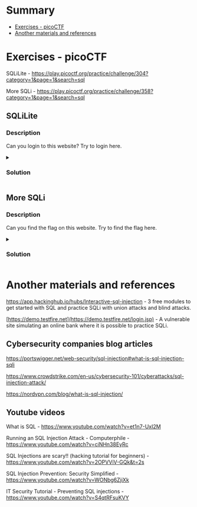 # Summary
 * [Exercises - picoCTF](#exercises---picoctf)
 * [Another materials and references](#another-materials-and-references)

# Exercises - picoCTF

SQLiLite - https://play.picoctf.org/practice/challenge/304?category=1&page=1&search=sql

More SQLi - https://play.picoctf.org/practice/challenge/358?category=1&page=1&search=sql

## SQLiLite

### Description

Can you login to this website? Try to login here.

<details> 
  <summary><h3>Solution</h3></summary>
  When trying to login with any credentials, the site will show the SQL query used to validate the information. It looks like this:
  
  ```sql
  SELECT * FROM users WHERE name='nametest' AND password='passwordtest'
  ```
  
  Knowing the query, we only need to inject a condition that is valid every time and ignore the rest of the code. For this, we type the username: ' OR 1=1 --
  
  ```sql
  SELECT * FROM users WHERE name='' OR 1=1 --' AND password='passwordtest'
  ```
  
  Once logged in, we inspect the source code of the page to find the flag:
  
  ![image.png](https://prod-files-secure.s3.us-west-2.amazonaws.com/71fe26d3-4b32-4e36-8b29-642e600a346d/2ae02d6c-fdda-4c0a-8c95-da35e71fccde/image.png)

</details>

## More SQLi

### Description

Can you find the flag on this website. Try to find the flag here.

<details> 
  <summary><h3>Solution</h3></summary>

  When trying to login with any credentials, the site will show the SQL query used to validate the information. It looks like this:
  
  ```sql
  SQL query: SELECT id FROM users WHERE password = 'passwordtest' AND
   username = 'nametest'
  ```
  
  Knowing the query, we only need to inject a condition that is valid every time and ignore the rest of the code. For this, we type the password: ' OR 1=1 --
  
  ```sql
  SQL query: SELECT id FROM users WHERE password = '' OR 1=1 
  -- 'AND username = 'nametest'
  ```
  
  Once logged in, we have access to a list of offices, displaying their cities, addresses and phone numbers. There is a search bar that can be used to look for a specific office according to its city.
  
  Through that bar, we can perform another SQL injection using UNION to add another command to the query that searches for the offices by city. 
  
  The exercise’s only hint reveals that the database is SQLite, but we could discover by trying the different payloads presented in the section Database version discovery in this cheat-sheet: https://www.invicti.com/blog/web-security/sql-injection-cheat-sheet/.
  
  Knowing that we’re dealing with SQLite, we want to know what are the other tables in the database to find the flag. In order to do this, there is another clean-sheet that can help us: [https://github.com/swisskyrepo/PayloadsAllTheThings/blob/master/SQL Injection/SQLite Injection.md](https://github.com/swisskyrepo/PayloadsAllTheThings/blob/master/SQL%20Injection/SQLite%20Injection.md).
  
  We’re looking for the sqlite_master table, which is a table automatically created by the system to store information about the other tables.
  
  So, we type: ' UNION SELECT 1,1,sql FROM sqlite_master -- in the search field. Note that the two 1s after the select are used to match the number of columns returned from the query.
  
  ![image.png](https://prod-files-secure.s3.us-west-2.amazonaws.com/71fe26d3-4b32-4e36-8b29-642e600a346d/fd0f48e5-7396-4d34-8339-7bb34ba5b45c/image.png)
  
  Looking at the result, we know that the “more_table” has a column called “flag”. To take a look, we simply need to search: ' UNION SELECT 1,flag,id FROM more_table --.
  
  ![image.png](https://prod-files-secure.s3.us-west-2.amazonaws.com/71fe26d3-4b32-4e36-8b29-642e600a346d/bd1202c9-2877-43f1-b9df-6e42eb422d9a/image.png)

  </details>

# Another materials and references

https://app.hackinghub.io/hubs/Interactive-sql-injection - 3 free modules to get started with SQL and practice SQLi with union attacks and blind attacks.

[https://demo.testfire.net](https://demo.testfire.net/login.jsp) - A vulnerable site simulating an online bank where it is possible to practice SQLi.

## Cybersecurity companies blog articles

https://portswigger.net/web-security/sql-injection#what-is-sql-injection-sqli 

https://www.crowdstrike.com/en-us/cybersecurity-101/cyberattacks/sql-injection-attack/

https://nordvpn.com/blog/what-is-sql-injection/

## Youtube videos

What is SQL - https://www.youtube.com/watch?v=et1n7-UxI2M

Running an SQL Injection Attack - Computerphile - https://www.youtube.com/watch?v=ciNHn38EyRc

SQL Injections are scary!! (hacking tutorial for beginners) - https://www.youtube.com/watch?v=2OPVViV-GQk&t=2s

SQL Injection Prevention: Security Simplified - https://www.youtube.com/watch?v=WONbg6ZjiXk

IT Security Tutorial - Preventing SQL injections - https://www.youtube.com/watch?v=S4qtRFsuKVY
